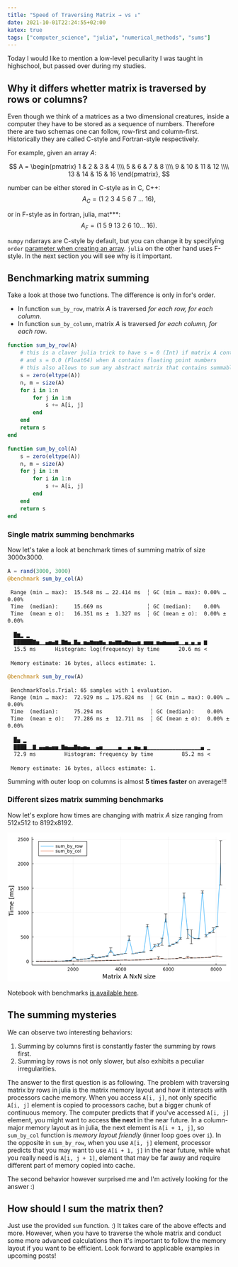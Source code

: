 ```yaml
---
title: "Speed of Traversing Matrix → vs ↓"
date: 2021-10-01T22:24:55+02:00
katex: true
tags: ["computer_science", "julia", "numerical_methods", "sums"]
---
```


Today I would like to mention a low-level peculiarity I was taught in highschool, but passed over during my studies.

## Why it differs whetter matrix is traversed by rows or columns?

Even though we think of a matrices as a two dimensional creatures, inside a computer they have to be stored as a sequence of numbers.
Therefore there are two schemas one can follow, row-first and column-first.
Historically they are called C-style and Fortran-style respectively.

For example, given an array $A$:

$$
A = \begin{pmatrix}
 1 & 2 & 3 & 4 \\\\ 5 & 6 & 7 & 8 \\\\  9 & 10 & 11 & 12 \\\\ 13 & 14 & 15 & 16
\end{pmatrix},
$$

number can be either stored in C-style as in C, C++:
$$
A_C = (1\ 2\ 3\ 4\ 5\ 6\ 7\ \dots\ 16),
$$

or in F-style as in fortran, julia, mat***:
$$
A_F = (1\ 5\ 9\ 13\ 2\ 6\ 10 \dots\ 16).
$$

`numpy` ndarrays are C-style by default, but you can change it by specifying `order` [parameter when creating an array](https://numpy.org/doc/stable/reference/generated/numpy.array.html#numpy-array).
`julia` on the other hand uses F-style.
In the next section you will see why is it important.

## Benchmarking matrix summing

Take a look at those two functions.
The difference is only in for's order.

* In function `sum_by_row`, matrix $A$ is traversed _for each row, for each column_.
* In function `sum_by_column`, matrix $A$ is traversed _for each column, for each row_.

```julia
function sum_by_row(A)
    # this is a claver julia trick to have s = 0 (Int) if matrix A contains integers
    # and s = 0.0 (Float64) when A contains floating point numbers
    # this also allows to sum any abstract matrix that contains summable elements
    s = zero(eltype(A))
    n, m = size(A)
    for i in 1:n
        for j in 1:m
            s += A[i, j]
        end
    end
    return s
end
```

```julia
function sum_by_col(A)
    s = zero(eltype(A))
    n, m = size(A)
    for j in 1:m
        for i in 1:n
            s += A[i, j]
        end
    end
    return s
end
```

### Single matrix summing benchmarks

Now let's take a look at benchmark times of summing matrix of size 3000x3000.

```julia
A = rand(3000, 3000)
@benchmark sum_by_col(A)
```

```
 Range (min … max):  15.548 ms … 22.414 ms  ┊ GC (min … max): 0.00% … 0.00%
 Time  (median):     15.669 ms              ┊ GC (median):    0.00%
 Time  (mean ± σ):   16.351 ms ±  1.327 ms  ┊ GC (mean ± σ):  0.00% ± 0.00%

  █▆▂ ▂                                                        
  ██████▇▅▁▁▄▅▄▆▁▇▆▄▁▇▄▁▅▄▆▅▅▆▄▁▅▄▆▆▄▆▅▄▄▅▁▅▅▅▁▅▄▅▄▄▄▅▁▁▄▁▄▁▄ ▆
  15.5 ms      Histogram: log(frequency) by time      20.6 ms <

 Memory estimate: 16 bytes, allocs estimate: 1.
 ```

```julia
@benchmark sum_by_row(A)
```

```
 BenchmarkTools.Trial: 65 samples with 1 evaluation.
 Range (min … max):  72.929 ms … 175.824 ms  ┊ GC (min … max): 0.00% … 0.00%
 Time  (median):     75.294 ms               ┊ GC (median):    0.00%
 Time  (mean ± σ):   77.286 ms ±  12.711 ms  ┊ GC (mean ± σ):  0.00% ± 0.00%

  █▅ ▂                                                          
  ████▁▁▇▁▄▄▅▄▅▅▁▇▅▄▄▇▅▄▅▄▁▁▄▅▁▁▁▁▁▄▁▁▄▁▅▄▁▅▁▁▁▁▁▁▁▁▁▁▁▁▁▁▁▁▁▄ ▁
  72.9 ms         Histogram: frequency by time         85.2 ms <

 Memory estimate: 16 bytes, allocs estimate: 1.
 ```

Summing with outer loop on columns is almost **5 times faster** on average!!!

### Different sizes matrix summing benchmarks

Now let's explore how times are changing with matrix $A$ size ranging from 512x512 to 8192x8192.

![Summing over rows vs columns benchmark](/posts/speed-of-traversing-matrix/benchmark.png)

Notebook with benchmarks [is available here](https://github.com/pstorozenko/pstorozenko.github.io/blob/main/code/speed-of-traversing-matrix/summing.ipynb).

## The summing mysteries

We can observe two interesting behaviors:

1. Summing by columns first is constantly faster the summing by rows first.
2. Summing by rows is not only slower, but also exhibits a peculiar irregularities.

The answer to the first question is as following.
The problem with traversing matrix by rows in julia is the matrix memory layout and how it interacts with processors cache memory.
When you access `A[i, j]`, not only specific `A[i, j]` element is copied to processors cache, but a bigger chunk of continuous memory.
The computer predicts that if you've accessed `A[i, j]` element, you might want to access **the next** in the near future.
In a column-major memory layout as in julia, the next element is `A[i + 1, j]`, so `sum_by_col` function is _memory layout friendly_ (inner loop goes over `i`).
In the opposite in `sum_by_row`, when you use `A[i, j]` element, processor predicts that you may want to use `A[i + 1, j]` in the near future, while what you really need is `A[i, j + 1]`, element that may be far away and require different part of memory copied into cache.

The second behavior however surprised me and I'm actively looking for the answer :)

## How should I sum the matrix then?

Just use the provided `sum` function. :)
It takes care of the above effects and more.
However, when you have to traverse the whole matrix and conduct some more advanced calculations then it's important to follow the memory layout if you want to be efficient.
Look forward to applicable examples in upcoming posts!
